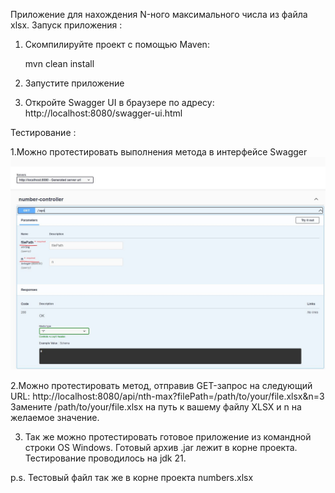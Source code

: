 Приложение для нахождения N-ного максимального числа из файла xlsx.
Запуск приложения :
1. Скомпилируйте проект с помощью Maven:

   mvn clean install

2. Запустите приложение
3. Откройте Swagger UI в браузере по адресу: http://localhost:8080/swagger-ui.html

Тестирование :

1.Можно протестировать выполнения метода в интерфейсе Swagger
![ScreenShot](img.JPG)

2.Можно протестировать метод, отправив GET-запрос на следующий URL:
http://localhost:8080/api/nth-max?filePath=/path/to/your/file.xlsx&n=3
Замените /path/to/your/file.xlsx на путь к вашему файлу XLSX и n на желаемое значение.

3. Так же можно протестировать готовое приложение из командной строки OS Windows.
Готовый архив .jar лежит в корне проекта. Тестирование проводилось на jdk 21.

p.s. Тестовый файл так же в корне проекта numbers.xlsx
   
   

